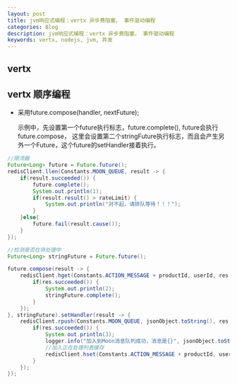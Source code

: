 ```yaml
---
layout: post
title: jvm响应式编程：vertx 异步费阻塞， 事件驱动编程
categories: Blog
description: jvm响应式编程：vertx 异步费阻塞， 事件驱动编程
keywords: vertx, nodejs, jvm, 并发
---
```



## vertx 



## vertx 顺序编程

+ 采用future.compose(handler, nextFuture);

	示例中，先设置第一个future执行标志，future.complete(), future会执行future.compose，
	这里会设置第二个stringFuture执行标志，而且会产生另外一个Future，这个future的setHandler接着执行。

```java
//限流器
Future<Long> future = Future.future();
redisClient.llen(Constants.MOON_QUEUE, result -> {
	if(result.succeeded()) {
		future.complete();
		System.out.println(1);
		if(result.result() > rateLimit) {
			System.out.println("对不起，请排队等待！！！");
		}
	}else{
		future.fail(result.cause());
	}
});

//检测是否在待处理中
Future<Long> stringFuture = Future.future();

future.compose(result -> {
	redisClient.hget(Constants.ACTION_MESSAGE + productId, userId, res -> {
		if(res.succeeded()) {
			System.out.println(2);
			stringFuture.complete();
		}
	});
}, stringFuture).setHandler(result -> {
	redisClient.rpush(Constants.MOON_QUEUE, jsonObject.toString(), res -> {
		if(res.succeeded()) {
			System.out.println(3);
			logger.info("加入到Moon消息队列成功，消息是{}", jsonObject.toString());
			//加入正在处理列表缓存
			redisClient.hset(Constants.ACTION_MESSAGE + productId, userId, userId, temp -> {});
		}
	});
});
```